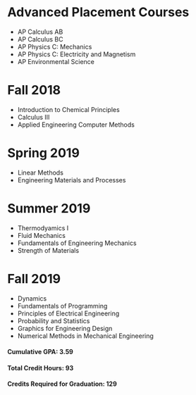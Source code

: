 
# Advanced Placement Courses
* AP Calculus AB
* AP Calculus BC
* AP Physics C: Mechanics
* AP Physics C: Electricity and Magnetism
* AP Environmental Science

# Fall 2018
* Introduction to Chemical Principles
* Calculus III
* Applied Engineering Computer Methods

# Spring 2019
* Linear Methods
* Engineering Materials and Processes

# Summer 2019
* Thermodyamics I
* Fluid Mechanics
* Fundamentals of Engineering Mechanics
* Strength of Materials

# Fall 2019
* Dynamics
* Fundamentals of Programming
* Principles of Electrical Engineering
* Probability and Statistics
* Graphics for Engineering Design
* Numerical Methods in Mechanical Engineering

#### Cumulative GPA: 3.59
#### Total Credit Hours: 93
#### Credits Required for Graduation: 129
